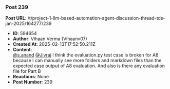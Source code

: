 ### Post 239
**Post URL**: /t/project-1-llm-based-automation-agent-discussion-thread-tds-jan-2025/164277/239
- **ID**: 594654
- **Author**: Vihaan Verma (Vihaanv07)
- **Created At**: 2025-02-13T17:52:50.211Z
- **Content**:  
  <a class="mention" href="/u/s.anand">@s.anand</a> <a class="mention" href="/u/jivraj">@Jivraj</a> I think the evaluation.py test case is broken for A8 because I can manually see more folders and markdown files than the expected case output of A8 evaluation. And also is there any evaluation file for Part B
- **Reactions**: None
- **Post Number**: 239

